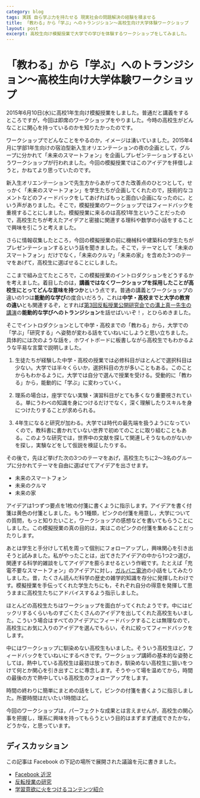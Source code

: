 ```yaml
---
category: blog
tags: 実践 自ら学ぶ力を持たせる 現実社会の問題解決の経験を積ませる
title: 「教わる」から「学ぶ」へのトランジション〜高校生向け大学体験ワークショップ
layout: post
excerpt: 高校生向け模擬授業で大学での学びを体験するワークショップをしてみました。
---
```

# 「教わる」から「学ぶ」へのトランジション〜高校生向け大学体験ワークショップ

2015年6月10日(水)に高校1年生向け模擬授業をしました。普通だと講義をするところですが，今回は即席のワークショップをやりました。今時の高校生がどんなことに関心を持っているのかを知りたかったのです。

ワークショップでどんなことをやるのか，イメージは湧いていました。2015年4月に学部1年生向けの宿泊型新入生オリエンテーションの夜の企画として，グループに分かれて「未来のスマートフォン」を企画しプレゼンテーションするというワークショップが行われました。今回の模擬授業ではこのアイデアを拝借しようと，かねてより思っていたのです。

新入生オリエンテーションで先生方からあがってきた改善点のひとつとして，せっかく「未来のスマートフォン」を学生たちが企画してくれたので，技術的なコメントなどのフィードバックをしてあげればもっと面白い企画になったのに，という声がありました。そこで，模擬授業のワークショップではフィードバックを重視することにしました。模擬授業に来るのは高校1年生ということだったので，高校生たちが考えたアイデアと密接に関連する理科や数学の小話をすることで興味を引こうと考えました。

さらに情報収集したところ，今回の模擬授業の前に機械科や建築科の学生たちがプレゼンテーションするという話を聞きました。そこで，テーマとして「未来のスマートフォン」だけでなく，「未来のクルマ」「未来の家」を含めた3つのテーマをあげて，高校生に選ばせることにしました。

ここまで組み立てたところで，この模擬授業のイントロダクションをどうするかを考えました。着目したのは，**講義ではなくワークショップを採用したことが高校生にとってどんな意味を持つか**という点です。普通の講義とワークショップの違いの1つは**能動的な学び**の度合いだろう，これは**中学・高校までと大学の教育の違い**とも関連するぞ，とすれば[第3回反転授業公開研究会での溝上真一先生の講演](http://flit.iii.u-tokyo.ac.jp/seminar/20150224-3.html)の**能動的な学びへのトランジション**を話せばいいぞ！，とひらめきました。

そこでイントロダクションとして中学・高校までの「教わる」から，大学での「学ぶ」「研究する」へ姿勢が変わる話をていねいにしようと思い立ちました。具体的には次のような話を，ホワイトボードに板書しながら高校生でもわかるような平易な言葉で説明しました。

1. 生徒たちが経験した中学・高校の授業では必修科目がほとんどで選択科目は少ない。大学では半々くらいか，選択科目の方が多いこともある。このことからもわかるように，大学では自分で選んで授業を受ける。受動的に「教わる」から，能動的に「学ぶ」に変わっていく。

2. 理系の場合は，座学でない実験・演習科目がとても多くなり重要視されている。単にうわべの知識を身につけるだけでなく，深く理解したりスキルを身につけたりすることが求められる。

3. 4年生になると研究が加わる。大学では時代の最先端を扱うようになっていくので，教科書に書かれていない世界で初めてのことに取り組むこともある。このような研究では，世界中の文献を探して関連しそうなものがないかを探し，実験などをして仮説を検証したりする。

その後で，先ほど挙げた次の3つのテーマをあげ，高校生たちに2〜3名のグループに分かれてテーマを自由に選ばせてアイデアを出させます。

* 未来のスマートフォン
* 未来のクルマ
* 未来の家

アイデアは1つずつ要点を1枚の付箋に書くように指示します。アイデアを書く付箋は黄色の付箋としました。もう1種類，ピンクの付箋を用意し，大学についての質問，もっと知りたいこと，ワークショップの感想などを書いてもらうことにしました。この模擬授業の真の目的は，実はこのピンクの付箋を集めることだったりします。

あとは学生と手分けして机を周って個別にフォローアップし，興味関心を引き出そうと試みました。私がやったことは，出てきたアイデアの中から1つ2つ選び，関連する科学的雑談をしてアイデアを膨らませるという作戦です。たとえば「充電不要なスマートフォン」のアイデアに対し，[ガルバニ電池](http://ja.wikipedia.org/wiki/ガルバニ電池)の小話をしてみたりしました。昔，たくさん読んだ科学の歴史の雑学的知識を存分に発揮したわけです。模擬授業を手伝ってくれた学生たちにも，それぞれ自分の得意を発揮して思うままに高校生たちにアドバイスするよう指示しました。

ほとんどの高校生たちはワークショップを面白がってくれたようです。中にはビックリするくらいものすごくたくさんのアイデアを出してくれた高校生もいました。こういう場合はすべてのアイデアにフィードバックすることは無理なので，高校生にお気に入りのアイデアを選んでもらい，それに絞ってフィードバックをします。

中にはワークショップに馴染めない高校生もいました。そういう高校生ほど，フィードバックをていねいにするべきです。ワークショップ講師の基本的な姿勢としては，熱中している高校生は最初は放っておき，馴染めない高校生に狙いをつけて何とか関心を引き出すことに専念します。そうやって場を温めてから，時間の最後の方で熱中している高校生のフォローアップをします。

時間の終わりに簡単にまとめの話をして，ピンクの付箋を書くように指示しました。所要時間はだいたい1時間ほど。

今回のワークショップは，パーフェクトな成果とは言えませんが，高校生の関心事を把握し，理系に興味を持ってもらうという目的はまずまず達成できたかな，どうかな，と思っています。

## ディスカッション

この記事は Facebook の下記の場所で展開された議論を元に書きました。

* [Facebook 近況](https://www.facebook.com/zacky1972/posts/987578301275135)
* [反転授業の研究](https://www.facebook.com/groups/hanten/permalink/895260727199284/)
* [学習意欲に火をつけるコンテンツ紹介](https://www.facebook.com/groups/learningmotivation/permalink/373767939500399/)

